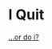 # I Quit


[...or do i?](https://docs.google.com/document/d/1ub-L2A4rIuXxKc60fy1fqbc_urtEx9zm5GL9Yb5LGZg/view)
